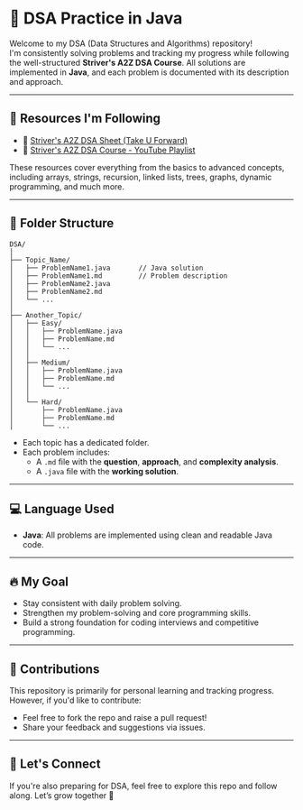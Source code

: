 # 🧠 DSA Practice in Java

Welcome to my DSA (Data Structures and Algorithms) repository!  
I'm consistently solving problems and tracking my progress while following the well-structured **Striver's A2Z DSA Course**. All solutions are implemented in **Java**, and each problem is documented with its description and approach.

---

## 🚀 Resources I'm Following

- 📘 [Striver's A2Z DSA Sheet (Take U Forward)](https://takeuforward.org/strivers-a2z-dsa-course/strivers-a2z-dsa-course-sheet-2)
- 🎥 [Striver's A2Z DSA Course - YouTube Playlist](https://youtube.com/playlist?list=PLgUwDviBIf0oF6QL8m22w1hIDC1vJ_BHz&si=OhgWeIW-YSFbNiTw)

These resources cover everything from the basics to advanced concepts, including arrays, strings, recursion, linked lists, trees, graphs, dynamic programming, and much more.

---

## 📁 Folder Structure

```text
DSA/
│
├── Topic_Name/
│   ├── ProblemName1.java       // Java solution
│   ├── ProblemName1.md         // Problem description
│   ├── ProblemName2.java
│   ├── ProblemName2.md
│   └── ...
│
├── Another_Topic/
│   ├── Easy/
│   │   ├── ProblemName.java
│   │   ├── ProblemName.md
│   │   └── ...
│   │
│   ├── Medium/
│   │   ├── ProblemName.java
│   │   ├── ProblemName.md
│   │   └── ...
│   │
│   └── Hard/
│       ├── ProblemName.java
│       ├── ProblemName.md
│       └── ...
```

- Each topic has a dedicated folder.
- Each problem includes:
  - A `.md` file with the **question**, **approach**, and **complexity analysis**.
  - A `.java` file with the **working solution**.

---

## 💻 Language Used

- **Java**: All problems are implemented using clean and readable Java code.

---

## 🔥 My Goal

- Stay consistent with daily problem solving.
- Strengthen my problem-solving and core programming skills.
- Build a strong foundation for coding interviews and competitive programming.

---

## 📌 Contributions

This repository is primarily for personal learning and tracking progress. However, if you'd like to contribute:
- Feel free to fork the repo and raise a pull request!
- Share your feedback and suggestions via issues.

---

## 🙌 Let's Connect

If you're also preparing for DSA, feel free to explore this repo and follow along. Let’s grow together 💪

